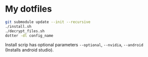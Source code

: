 # My dotfiles

```sh
git submodule update --init --recursive
./install.sh
./decrypt_files.sh
dotter -dl config_name
```

Install scrip has optional parameters 
`--optional`,
`--nvidia`,
`--android` (Installs android studio).
